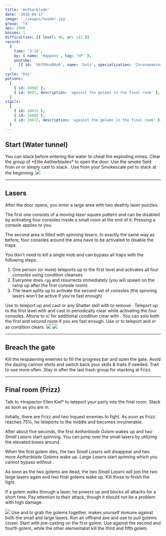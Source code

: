 ```yaml
---
title: 'Aetherblade'
date: '2018-04-17'
image: './images/header.jpg'
group: 'T4'
api: 2948
bosses: 1
difficulties: [{ level: 96, ar: 143 }]
record:
  {
    time: '3:10',
    by: { name: 'Happens', tag: 'hP' },
    youtube:
      [{ id: 'VkfhMuvB4a0', name: 'Guts', specialization: 'Chronomancer' }],
  }
cycle: 'Day'
potions:
  [
    { id: 50082 },
    { id: 8887, description: 'against the golems in the final room' },
  ]
sigils:
  [
    { id: 24615 },
    { id: 24868 },
    { id: 24672, description: 'against the golems in the final room' },
  ]
---
```


## Start (Water tunnel) <Item id="50082" text="false"/>

<Grid>
<GridItem>
You can stack <Effect name="stealth"/> before entering the water to cheat the exploding mines.
Clear the group of *Elite Aetherblades* to open the door.

<Tabs>
<Tab specialization="thief">
Use the smoke field from <Skill id="13113"/> or <Skill id="14184"/> or simply cast <Skill id="13117"/> to stack <Effect name="stealth"/>.
</Tab>

<Tab specialization="ranger">
Use <Skill id="31568"/> from your Smokescale pet to stack <Effect name="stealth"/> at the beginning.
</Tab>
</Tabs>
</GridItem>

<GridItem sm="4">
<Image src="./images/start.jpg" caption="Mines in the water tunnel" compact/>
</GridItem>
</Grid>

---

## Lasers <Item id="50082" text="false"/>

<Grid>
<GridItem>
After the door opens, you enter a large area with two deathly laser puzzles.

The first one consists of a _moving laser square pattern_ and can be disabled by activating four consoles inside a small room at the end of it. Pressing a console applies <Condition name="immobile"/> to you.

The second area is filled with _spinning lasers_. In exactly the same way as before, four consoles around the area have to be activated to disable the traps.

You don't need to kill a single mob and can bypass all traps with the following steps:

1.  One person (or more) teleports up to the first level and activates all four consoles using condition cleanses
2.  Everyone does `/gg` and resurrects immediately (you will spawn on the ramp up after the first console room)
3.  The team splits up to activate the second set of consoles (the spinning lasers won't be active if you're fast enough)

<Tabs>
<Tab specialization="mesmer">
Use <Skill id="29578"/> to teleport up and cast <Skill id="30305"/> or any Shatter skill with <Trait id="740"/> to remove <Condition name="immobile"/>.
</Tab>

<Tab specialization="elementalist">
Teleport up to the first level with <Skill id="5536"/> and cast <Skill id="5507"/> to periodically clear <Condition name="immobile"/> while activating the four consoles. Attune to x/<Skill id="5493" text="false"/> for additional condition clear with <Skill id="5551"/>.
</Tab>

<Tab specialization="daredevil">
You can solo both the first and second room if you are fast enough. Use <Skill id="13002"/> or <Skill id="13025"/> to teleport and <Trait id="1964"/> or <Skill id="13062"/> as condition clears.
</Tab>
</Tabs>
</GridItem>

<GridItem sm="4">
<Image src="./images/moving_lasers.jpg" caption="The moving laser pattern"/>
<Image src="./images/spinning_lasers.jpg" caption="The spinning lasers"/>
</GridItem>
</Grid>

---

## Breach the gate <Item id="50082" text="false"/>

<Grid>
<GridItem>
Kill the respawning enemies to fill the progress bar and open the gate. Avoid the dazing cannon shots and switch back your skills & traits if needed.
</GridItem>

<GridItem>
<Tabs>
<Tab specialization="mesmer">
Trait <Trait id="751"/> to use <Skill id="10363"/> more often.
</Tab>

<Tab specialization="elementalist">
Stay in <Skill id="5492"/> after the last trash group for <Boon name="might"/> stacking at Frizz.
</Tab>
</Tabs>
</GridItem>
</Grid>

---

## Final room (Frizz) <Item id="8887" text="false"/><Item id="24672" text="false"/>

<Grid>
<GridItem>
Talk to *Inspector Ellen Kiel* to teleport your party into the final room. Stack <Boon name="might"/> as soon as you are in.

Initially, there are Frizz and two Inquest enemies to fight. As soon as Frizz reaches 75%, he teleports to the middle and becomes invulnerable.

After about five seconds, the first _Aetherblade Golem_ wakes up and two _Small Lasers_ start spinning. You can jump over the small lasers by utilizing the elevated boxes around.

When the first golem dies, the two _Small Lasers_ will disappear and two more _Aetherblade Golems_ wake up. _Large Lasers_ start spinning which you cannot bypass without <Effect name="invulnerability"/>.

As soon as the two golems are dead, the two _Small Lasers_ will join the two large lasers again and two final golems wake up. Kill those to finish the fight.

If a golem walks through a laser, he powers up and blocks all attacks for a short time. Pay attention to their <Control name="pull"/> attack, though it should not be a problem with high damage.
</GridItem>

<GridItem>
<Image src="./images/frizz.jpg" caption="Frizz"/>

<Tabs>
<Tab specialization="mesmer">
Use <Skill id="10363"/> and <Skill id="30359"/> to grab the golems together. <Skill id="10192"/> makes yourself immune against both the small and large lasers.
</Tab>

<Tab specialization="ranger">
Run an offhand axe and use <Skill id="12638"/> to pull golems closer.
</Tab>

<Tab specialization="elementalist">
Start with pre-casting <Skill id="5528"/> on the first golem. Use <Skill id="5697"/> against the second and fourth golem, while the other elementalist kill the third and fifth golem.
</Tab>
</Tabs>
</GridItem>
</Grid>
